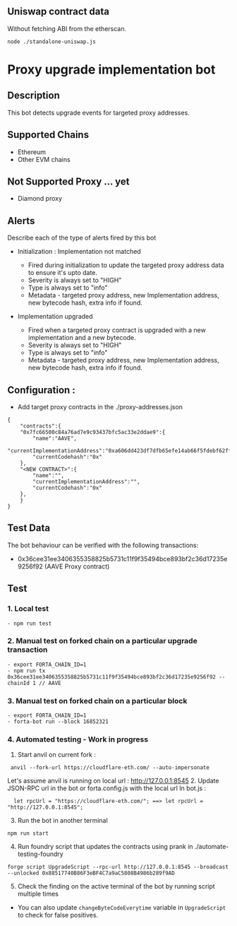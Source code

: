 ## Uniswap contract data

Without fetching ABI from the etherscan. 

```
node ./standalone-uniswap.js 
```

# Proxy upgrade implementation bot

## Description

This bot detects upgrade events for targeted proxy addresses.

## Supported Chains

- Ethereum
- Other EVM chains

## Not Supported Proxy ... yet
- Diamond proxy


## Alerts

Describe each of the type of alerts fired by this bot

- Initialization : Implementation not matched
  - Fired during initialization to update the targeted proxy address data to ensure it's upto date. 
  - Severity is always set to "HIGH" 
  - Type is always set to "info"
  - Metadata - targeted proxy address, new Implementation address, new bytecode hash, extra info if found.

- Implementation upgraded
  - Fired when a targeted proxy contract is upgraded with a new implementation and a new bytecode. 
  - Severity is always set to "HIGH" 
  - Type is always set to "info"
  - Metadata - targeted proxy address, new Implementation address, new bytecode hash, extra info if found.

## Configuration : 

- Add target proxy contracts in the ./proxy-addresses.json
```
{
    "contracts":{
    "0x7fc66500c84a76ad7e9c93437bfc5ac33e2ddae9":{
        "name":"AAVE",
        "currentImplementationAddress":"0xa606dd423df7dfb65efe14ab66f5fdebf62ff583",
        "currentCodehash":"0x"
    },
    "<NEW CONTRACT>":{
        "name":"",
        "currentImplementationAddress":"",
        "currentCodehash":"0x"
    },
    }
}
```

## Test Data

The bot behaviour can be verified with the following transactions:

- 0x36cee31ee3406355358825b5731c11f9f35494bce893bf2c36d17235e9256f92 (AAVE Proxy contract)

## Test
### 1. Local test 

```
- npm run test
```

### 2. Manual test on forked chain on a particular upgrade transaction

```
- export FORTA_CHAIN_ID=1
- npm run tx 0x36cee31ee3406355358825b5731c11f9f35494bce893bf2c36d17235e9256f92 --chainId 1 // AAVE 

```

### 3. Manual test on forked chain on a particular block

```
- export FORTA_CHAIN_ID=1
- forta-bot run --block 16852321
```

### 4. Automated testing - Work in progress

1. Start anvil on current fork : 
```
 anvil --fork-url https://cloudflare-eth.com/ --auto-impersonate
```
Let's assume anvil is running on local url : http://127.0.0.1:8545
2. Update JSON-RPC url in the bot or forta.config.js with the local url
In bot.js :
```
  let rpcUrl = "https://cloudflare-eth.com/"; ==> let rpcUrl = "http://127.0.0.1:8545";
```
3. Run the bot in another terminal
```
npm run start
```
4. Run foundry script that updates the contracts using prank in ./automate-testing-foundry
```
forge script UpgradeScript --rpc-url http://127.0.0.1:8545 --broadcast --unlocked 0x88517740B86F3eBF4C7a9aC5808B4986b289f9AD
```

5. Check the finding on the active terminal of the bot by running script multiple times
- You can also update `changeByteCodeEverytime` variable in `UpgradeScript` to check for false positives.